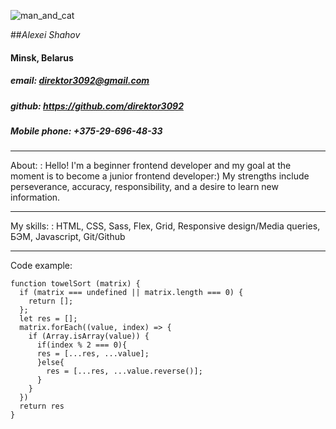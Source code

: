 
 ![man_and_cat](IMG_3449.jpg) 
                              
##_Alexei Shahov_  
#### Minsk, Belarus 
##### email: direktor3092@gmail.com
##### github: https://github.com/direktor3092
##### Mobile phone: +375-29-696-48-33
***
<a id="about">About:</a>
: Hello! I'm a beginner frontend developer and my goal at the moment is to become a junior frontend developer:) My strengths include perseverance, accuracy, responsibility, and a desire to learn new information.
***
<a id="myskills">My skills:</a>
: HTML, CSS, Sass, Flex, Grid, Responsive design/Media queries, БЭМ, Javascript, Git/Github
***
<a id="code_example">Code example:</a>
```
function towelSort (matrix) {
  if (matrix === undefined || matrix.length === 0) {
    return [];
  };
  let res = [];
  matrix.forEach((value, index) => {
    if (Array.isArray(value)) {
      if(index % 2 === 0){
      res = [...res, ...value];
      }else{
        res = [...res, ...value.reverse()];
      }
    }
  })
  return res
}
```